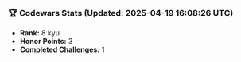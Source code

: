 ### 🏆 Codewars Stats (Updated: 2025-04-19 16:08:26 UTC)

- **Rank:** 8 kyu
- **Honor Points:** 3
- **Completed Challenges:** 1
